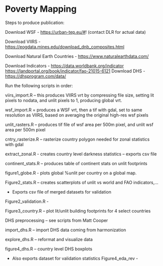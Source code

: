 # Poverty Mapping

Steps to produce publication:

Download WSF - https://urban-tep.eu/#!
(contact DLR for actual data)

Download VIIRS - https://eogdata.mines.edu/download_dnb_composites.html

Download Natural Earth Countries - https://www.naturalearthdata.com/

Download Indicators - 	https://data.worldbank.org/indicator
			https://landportal.org/book/indicator/fao-21015-6121
Download DHS - https://dhsprogram.com/data/

Run the following scripts in order:

viirs_import.R – this produces VIIRS vrt by compressing file size, setting lit pixels to nodata, and unlit pixels to 1, producing global vrt.

wsf_import.R  = produces a WSF vrt, then a tif with gdal, set to same resolution as VIIRS, based on averaging the original high-res wsf pixels

unlit_rasters.R – produces tif file of wsf area per 500m pixel, and unlit wsf area per 500m pixel

cntry_rasterize.R – rasterize country polygon needed for zonal statistics with gdal

extract_zonal.R - creates country level darkness statistics – exports csv file

continent_stats.R – produces table of continent stats on unlit footprints

figure1_globe.R - plots global %unlit per country on a global map.

Figure2_stats.R – creates scatterplots of unlit vs world and FAO indicators,…
-	Exports csv file of merged datasets for validation

Figure2_validation.R - 

Figure3_country.R – plot lit/unlit building footprints for 4 select countries

DHS preprocessing – see scripts from Matt Cooper

import_dhs.R – import DHS data coming from harmonization

explore_dhs.R – reformat and visualize data

figure4_dhs.R – country level DHS boxplots
-	Also exports dataset for validation statistics
Figure4_eda_rev - 

